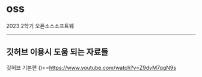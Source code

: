 # oss

2023 2학기 오픈소스소프트웨


***
## 깃허브 이용시 도움 되는 자료들
깃허브 기본편 ()<=<https://www.youtube.com/watch?v=Z9dvM7qgN9s>
